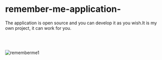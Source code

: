 # remember-me-application-


The application is open source and you can develop it as you wish.It is my own project, it can work for you.

<br><br>

![rememberme1](https://user-images.githubusercontent.com/74410669/119391013-7eb8de00-bcd6-11eb-8213-b6cfe7f0eeca.png)



